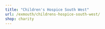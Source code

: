 ```yaml
---
title: "Children's Hospice South West"
url: /exmouth/childrens-hospice-south-west/
shop: charity
---
```

